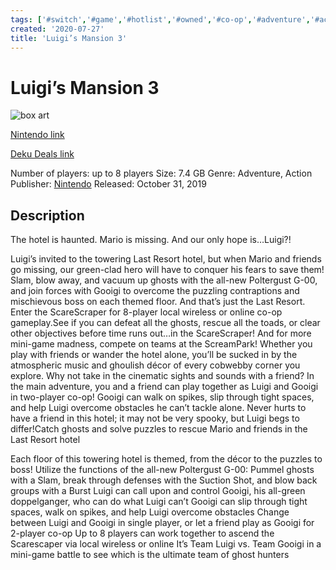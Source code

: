 ```yaml
---
tags: ['#switch','#game','#hotlist','#owned','#co-op','#adventure','#action']
created: '2020-07-27'
title: 'Luigi’s Mansion 3'
---
```

# Luigi’s Mansion 3

![box art](https://assets.nintendo.com/image/upload/c_pad,f_auto,h_613,q_auto,w_1089/ncom/en_US/games/switch/l/luigis-mansion-3-switch/hero?v=2021042816)

[Nintendo link](https://www.nintendo.com/games/detail/luigis-mansion-3-switch/)

[Deku Deals link](https://www.dekudeals.com/items/luigis-mansion-3)

Number of players: up to 8 players
Size: 7.4 GB
Genre: Adventure, Action
Publisher: [Nintendo](https://www.dekudeals.com/games?include[collection]=true&filter[publisher]=Nintendo)
Released: October 31, 2019

## Description

The hotel is haunted. Mario is missing. And our only hope is…Luigi?!

Luigi’s invited to the towering Last Resort hotel, but when Mario and friends go missing, our green-clad hero will have to conquer his fears to save them! Slam, blow away, and vacuum up ghosts with the all-new Poltergust G-00, and join forces with Gooigi to overcome the puzzling contraptions and mischievous boss on each themed floor. And that’s just the Last Resort. Enter the ScareScraper for 8-player local wireless or online co-op gameplay.See if you can defeat all the ghosts, rescue all the toads, or clear other objectives before time runs out…in the ScareScraper! And for more mini-game madness, compete on teams at the ScreamPark! Whether you play with friends or wander the hotel alone, you’ll be sucked in by the atmospheric music and ghoulish décor of every cobwebby corner you explore. Why not take in the cinematic sights and sounds with a friend? In the main adventure, you and a friend can play together as Luigi and Gooigi in two-player co-op! Gooigi can walk on spikes, slip through tight spaces, and help Luigi overcome obstacles he can’t tackle alone. Never hurts to have a friend in this hotel; it may not be very spooky, but Luigi begs to differ!Catch ghosts and solve puzzles to rescue Mario and friends in the Last Resort hotel


Each floor of this towering hotel is themed, from the décor to the puzzles to boss!
Utilize the functions of the all-new Poltergust G-00: Pummel ghosts with a Slam, break through defenses with the Suction Shot, and blow back groups with a Burst
Luigi can call upon and control Gooigi, his all-green doppelganger, who can do what Luigi can’t
Gooigi can slip through tight spaces, walk on spikes, and help Luigi overcome obstacles
Change between Luigi and Gooigi in single player, or let a friend play as Gooigi for 2-player co-op
Up to 8 players can work together to ascend the Scarescaper via local wireless or online
It’s Team Luigi vs. Team Gooigi in a mini-game battle to see which is the ultimate team of ghost hunters

